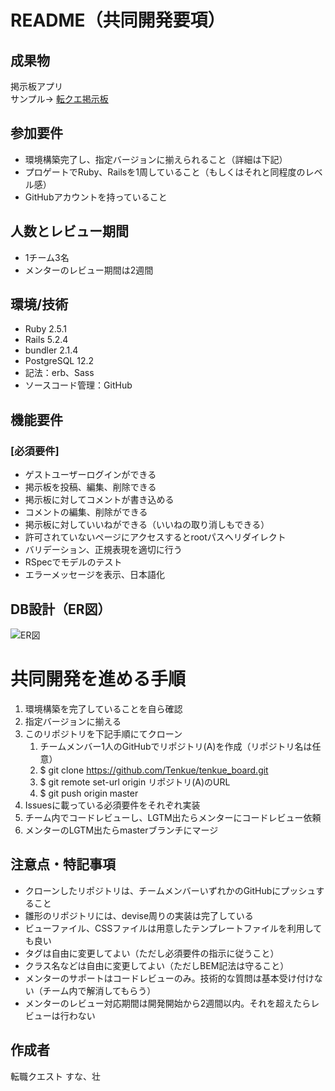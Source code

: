 # README（共同開発要項）

## 成果物
掲示板アプリ  
サンプル→ [転クエ掲示板](https://tenkue-board.herokuapp.com/)

## 参加要件
- 環境構築完了し、指定バージョンに揃えられること（詳細は下記）
- プロゲートでRuby、Railsを1周していること（もしくはそれと同程度のレベル感）
- GitHubアカウントを持っていること

## 人数とレビュー期間
- 1チーム3名
- メンターのレビュー期間は2週間

## 環境/技術
- Ruby 2.5.1
- Rails 5.2.4
- bundler 2.1.4
- PostgreSQL 12.2
- 記法：erb、Sass
- ソースコード管理：GitHub

## 機能要件
### [必須要件]
- ゲストユーザーログインができる
- 掲示板を投稿、編集、削除できる
- 掲示板に対してコメントが書き込める
- コメントの編集、削除ができる
- 掲示板に対していいねができる（いいねの取り消しもできる）
- 許可されていないページにアクセスするとrootパスへリダイレクト
- バリデーション、正規表現を適切に行う
- RSpecでモデルのテスト
- エラーメッセージを表示、日本語化

## DB設計（ER図）
![ER図](https://user-images.githubusercontent.com/61058448/90863771-98856780-e3ca-11ea-8ec0-2a2b766ffec4.png)

# 共同開発を進める手順
1. 環境構築を完了していることを自ら確認
1. 指定バージョンに揃える
1. このリポジトリを下記手順にてクローン
    1. チームメンバー1人のGitHubでリポジトリ(A)を作成（リポジトリ名は任意）
    1. $ git clone https://github.com/Tenkue/tenkue_board.git
    1. $ git remote set-url origin リポジトリ(A)のURL
    1. $ git push origin master
1. Issuesに載っている必須要件をそれぞれ実装
1. チーム内でコードレビューし、LGTM出たらメンターにコードレビュー依頼
1. メンターのLGTM出たらmasterブランチにマージ

## 注意点・特記事項
- クローンしたリポジトリは、チームメンバーいずれかのGitHubにプッシュすること
- 雛形のリポジトリには、devise周りの実装は完了している
- ビューファイル、CSSファイルは用意したテンプレートファイルを利用しても良い
- タグは自由に変更してよい（ただし必須要件の指示に従うこと）
- クラス名などは自由に変更してよい（ただしBEM記法は守ること）
- メンターのサポートはコードレビューのみ。技術的な質問は基本受け付けない（チーム内で解消してもらう）
- メンターのレビュー対応期間は開発開始から2週間以内。それを超えたらレビューは行わない

## 作成者
転職クエスト すな、壮
